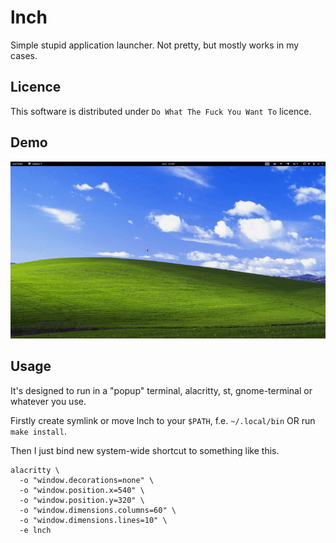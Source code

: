 # lnch
Simple stupid application launcher. Not pretty, but mostly works in my cases.


## Licence
This software is distributed under `Do What The Fuck You Want To` licence.


## Demo

![](https://raw.githubusercontent.com/m3xan1k/lnch/master/assets/lnch.gif)


## Usage
It's designed to run in a "popup" terminal, alacritty, st, gnome-terminal or whatever you use.

Firstly create symlink or move lnch to your `$PATH`, f.e. `~/.local/bin` OR run `make install`.

Then I just bind new system-wide shortcut to something like this.

```
alacritty \
  -o "window.decorations=none" \
  -o "window.position.x=540" \
  -o "window.position.y=320" \
  -o "window.dimensions.columns=60" \
  -o "window.dimensions.lines=10" \
  -e lnch
```
